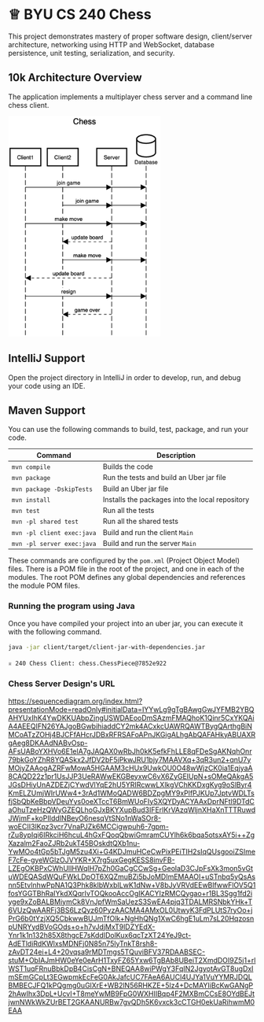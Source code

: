 # ♕ BYU CS 240 Chess

This project demonstrates mastery of proper software design, client/server architecture, networking using HTTP and WebSocket, database persistence, unit testing, serialization, and security.

## 10k Architecture Overview

The application implements a multiplayer chess server and a command line chess client.

[![Sequence Diagram](10k-architecture.png)](https://sequencediagram.org/index.html#initialData=C4S2BsFMAIGEAtIGckCh0AcCGAnUBjEbAO2DnBElIEZVs8RCSzYKrgAmO3AorU6AGVIOAG4jUAEyzAsAIyxIYAERnzFkdKgrFIuaKlaUa0ALQA+ISPE4AXNABWAexDFoAcywBbTcLEizS1VZBSVbbVc9HGgnADNYiN19QzZSDkCrfztHFzdPH1Q-Gwzg9TDEqJj4iuSjdmoMopF7LywAaxgvJ3FC6wCLaFLQyHCdSriEseSm6NMBurT7AFcMaWAYOSdcSRTjTka+7NaO6C6emZK1YdHI-Qma6N6ss3nU4Gpl1ZkNrZwdhfeByy9hwyBA7mIT2KAyGGhuSWi9wuc0sAI49nyMG6ElQQA)

## IntelliJ Support

Open the project directory in IntelliJ in order to develop, run, and debug your code using an IDE.

## Maven Support

You can use the following commands to build, test, package, and run your code.

| Command                    | Description                                     |
| -------------------------- | ----------------------------------------------- |
| `mvn compile`              | Builds the code                                 |
| `mvn package`              | Run the tests and build an Uber jar file        |
| `mvn package -DskipTests`  | Build an Uber jar file                          |
| `mvn install`              | Installs the packages into the local repository |
| `mvn test`                 | Run all the tests                               |
| `mvn -pl shared test`     | Run all the shared tests                        |
| `mvn -pl client exec:java` | Build and run the client `Main`                 |
| `mvn -pl server exec:java` | Build and run the server `Main`                 |

These commands are configured by the `pom.xml` (Project Object Model) files. There is a POM file in the root of the project, and one in each of the modules. The root POM defines any global dependencies and references the module POM files.

### Running the program using Java

Once you have compiled your project into an uber jar, you can execute it with the following command.

```sh
java -jar client/target/client-jar-with-dependencies.jar

♕ 240 Chess Client: chess.ChessPiece@7852e922
```

### Chess Server Design's URL
https://sequencediagram.org/index.html?presentationMode=readOnly#initialData=IYYwLg9gTgBAwgGwJYFMB2YBQAHYUxIhK4YwDKKUAbpZjngUSWDAEooDmSAzmFMAQhoK1Qinr5CxYKQAiA4AEEQIFN26YAJgoBGwbihiaddCY2mk4ACxkcUAWRQAWTBygQArthgBiNMCoATzZOHj4BJCFfAHcrJDBxRFRSAFoAPnJKGigALhgAbQAFAHkyABUAXRgAeg8DKAAdNABvOsp-AFsUABoYXHVo6E1elA7gJAQAX0wRbJh0kK5efkFhLLE8qFDeSgAKNqhOnr79bkGoYZhR8YQASkx2JfDV2bF5jPkwJRU1bjy7MAAVXq+3qR3un2+qnU7yMOjyZAAogAZRFwMowA5HGAAM3cHUx9UwkOU0O48wWjzCK0ia1EqjyaA8CAQD22z1pr1UsJJP3UeRAWwEKGBeyxwC6vX6ZyGEIUpN+sOMeQAkgA5JGsDHiyUnAZDEZjCYwdVlYqE2hU5YRIRcwwLXlkgVChKKDxgKyg9oSlByr4KmELZUmjWIrUWw4+3rAd1WMoQADW6BDZpgMY9xPlfPJKUp7JptvWDLTsfjSbQbKeBbpVDeuYys0oeXTccT6BmWUoFIySXQYDyACYAAxDprNFtl9DTdCaOhuTzeHzQWyGZEQLhoGJxBKYXupBud3IFErlKrVAzqWljnXHaXnTTTRuwdJWjmF+koPIIddINBeyO6nesqVtSNo1nWaSOr8-woECII3lKpz3vcr7VnaPJZk6MCCigwpuh6-7gpm-rZu8ypIqi6IRkciH6hcuL4hGxFQoqQbwiGmramCUYlh6k6bqa5otsxAY5i++ZgXazalm2FaoZJRb2ukT45BOskdtQXb1nu-YwMOo4tGp5bTJgM5zu4Xi+G4KDJmuHCeCwPixPEiTIH2sIqQUsgooiZSImeF7cFe-gyeWGlzOJVYKR+X7rg5uxGegKESS8invFB-LZEgOKBPxCWhUlIHWqlH7pZh0GaCgCCwSg+GeolaD3CJpFsXk3mon5vGtuWDEQASdWQuFWkLDpOT6XQZmuBZi5bJoMDImEMAAOI+uSTnbq5yQsAsnn5EtvlnhwPpNA1Q3Phk8klbWxbILwK1dNw+V8bJyVRVdEEwBlfwwFlOV5Q1fosYGGTBhRaIYkdXQqrIvTOQkooAccOgIKACYIzRMCQygao+r1BL3Sgg1fd2iyge9xZoBALBMiymCk8VnJpfWmSaUezS3SwEA4pjq3TDALMRSNbkYHk+T6VUzQwAARFj3BS6LzQyz60PyzAACMA4AMxOL0UtwyK3FdPLUtS7ryOo+jPrG6b0tYzjXQ5CbkwwBUJmTfOlk+NgHhQNg1XwC6hgE1uLm7sL20HqzosnpUNRYydBVoGOds+o+h7vJdjMxT9lDZYEdX-Ynr1k1n132h85X8thgcE7sKddIDolKux6qcTzXT24YeJ9ct-AdETldiRdKWlxsMDNFj0N85n75lyTnkT8rsh8-zAvDT24ei+L4+20vqsa9rMDTmgs5TQuviBFV37RDAABSEC-stuM+ObIAJmHW0eYe0eArH1TxyFZ65Yxw6TgBAb8UBeiT2XmdDOI9Z5j1+rlWST1uqFRnuBbkDpB4CisCgN+BNEQAA8wiPWgY3FqIN2JgyotAvGT8ugDxImSEmGCpLt3EGwpmkEcFeG0AkJafcUC7FAeA6AUCl4UJYa1VuYYMRJDQLBMBECJFQ1kPQgmg0uGlXrE+WB2lN56RHKZE+5lz4+DcMAYIiBcKwGANgP2hAwIhx3DpL+UcvI+T8meYwMB9FpG0WXHIIBqp4F2MXBmCCsE8OYdBEJtjwnNWkWkZUrBET2GKAANURBw7gvQDh5K6vxck3cCTGH0ekUaRihwmM0EAA
